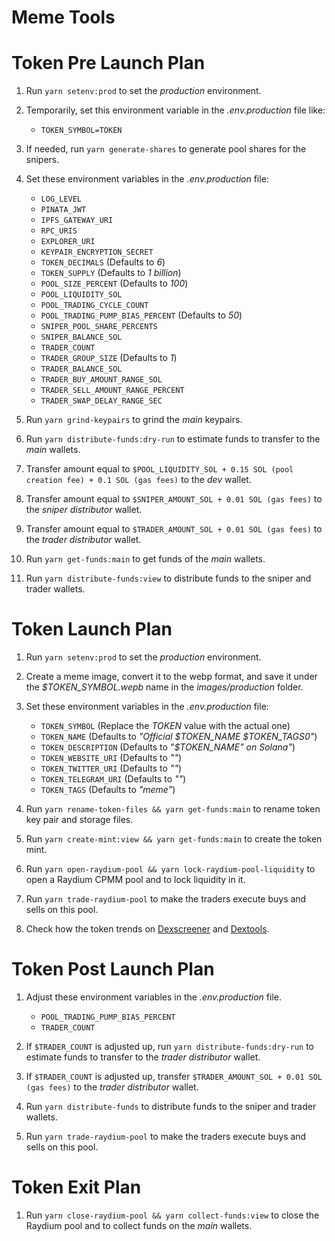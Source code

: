 # Meme Tools

# Token Pre Launch Plan

1. Run `yarn setenv:prod` to set the _production_ environment.

2. Temporarily, set this environment variable in the _.env.production_ file like:

    - `TOKEN_SYMBOL=TOKEN`

3. If needed, run `yarn generate-shares` to generate pool shares for the snipers.

4. Set these environment variables in the _.env.production_ file:

    - `LOG_LEVEL`
    - `PINATA_JWT`
    - `IPFS_GATEWAY_URI`
    - `RPC_URIS`
    - `EXPLORER_URI`
    - `KEYPAIR_ENCRYPTION_SECRET`
    - `TOKEN_DECIMALS` (Defaults to _6_)
    - `TOKEN_SUPPLY` (Defaults to _1 billion_)
    - `POOL_SIZE_PERCENT` (Defaults to _100_)
    - `POOL_LIQUIDITY_SOL`
    - `POOL_TRADING_CYCLE_COUNT`
    - `POOL_TRADING_PUMP_BIAS_PERCENT` (Defaults to _50_)
    - `SNIPER_POOL_SHARE_PERCENTS`
    - `SNIPER_BALANCE_SOL`
    - `TRADER_COUNT`
    - `TRADER_GROUP_SIZE` (Defaults to _1_)
    - `TRADER_BALANCE_SOL`
    - `TRADER_BUY_AMOUNT_RANGE_SOL`
    - `TRADER_SELL_AMOUNT_RANGE_PERCENT`
    - `TRADER_SWAP_DELAY_RANGE_SEC`

5. Run `yarn grind-keypairs` to grind the _main_ keypairs.

6. Run `yarn distribute-funds:dry-run` to estimate funds to transfer to the _main_ wallets.

7. Transfer amount equal to `$POOL_LIQUIDITY_SOL + 0.15 SOL (pool creation fee) + 0.1 SOL (gas fees)` to the _dev_ wallet.

8. Transfer amount equal to `$SNIPER_AMOUNT_SOL + 0.01 SOL (gas fees)` to the _sniper distributor_ wallet.

9. Transfer amount equal to `$TRADER_AMOUNT_SOL + 0.01 SOL (gas fees)` to the _trader distributor_ wallet.

10. Run `yarn get-funds:main` to get funds of the _main_ wallets.

11. Run `yarn distribute-funds:view` to distribute funds to the sniper and trader wallets.

# Token Launch Plan

1. Run `yarn setenv:prod` to set the _production_ environment.

2. Create a meme image, convert it to the webp format, and save it under the _$TOKEN_SYMBOL.wepb_ name in the _images/production_ folder.

3. Set these environment variables in the _.env.production_ file:

    - `TOKEN_SYMBOL` (Replace the _TOKEN_ value with the actual one)
    - `TOKEN_NAME` (Defaults to _"Official $TOKEN_NAME $TOKEN_TAGS0"_)
    - `TOKEN_DESCRIPTION` (Defaults to _"$TOKEN_NAME" on Solana"_)
    - `TOKEN_WEBSITE_URI` (Defaults to _""_)
    - `TOKEN_TWITTER_URI` (Defaults to _""_)
    - `TOKEN_TELEGRAM_URI` (Defaults to _""_)
    - `TOKEN_TAGS` (Defaults to _"meme"_)

4. Run `yarn rename-token-files && yarn get-funds:main` to rename token key pair and storage files.

5. Run `yarn create-mint:view && yarn get-funds:main` to create the token mint.

6. Run `yarn open-raydium-pool && yarn lock-raydium-pool-liquidity` to open a Raydium CPMM pool and to lock liquidity in it.

7. Run `yarn trade-raydium-pool` to make the traders execute buys and sells on this pool.

8. Check how the token trends on [Dexscreener](https://dexscreener.com/?rankBy=trendingScoreM5&order=desc) and [Dextools](https://www.dextools.io/app/en/solana/pairs).

# Token Post Launch Plan

1. Adjust these environment variables in the _.env.production_ file.

    - `POOL_TRADING_PUMP_BIAS_PERCENT`
    - `TRADER_COUNT`

2. If `$TRADER_COUNT` is adjusted up, run `yarn distribute-funds:dry-run` to estimate funds to transfer to the _trader distributor_ wallet.

3. If `$TRADER_COUNT` is adjusted up, transfer `$TRADER_AMOUNT_SOL + 0.01 SOL (gas fees)` to the _trader distributor_ wallet.

4. Run `yarn distribute-funds` to distribute funds to the sniper and trader wallets.

5. Run `yarn trade-raydium-pool` to make the traders execute buys and sells on this pool.

# Token Exit Plan

1. Run `yarn close-raydium-pool && yarn collect-funds:view` to close the Raydium pool and to collect funds on the _main_ wallets.
